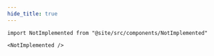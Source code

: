 ```yaml
---
hide_title: true
---
```


```mdx-code-block
import NotImplemented from "@site/src/components/NotImplemented"

<NotImplemented />
```
